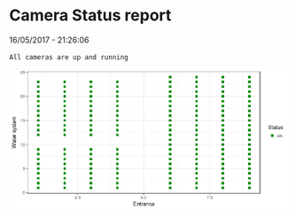 Camera Status report
================
16/05/2017 - 21:26:06

    All cameras are up and running

![](camreport_files/figure-markdown_github/unnamed-chunk-2-1.png)
